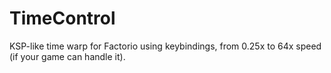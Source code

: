 # TimeControl
KSP-like time warp for Factorio using keybindings, from 0.25x to 64x speed (if your game can handle it).  
